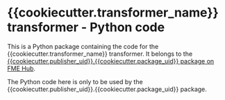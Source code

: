 # {{cookiecutter.transformer_name}} transformer - Python code

This is a Python package containing the code for the {{cookiecutter.transformer_name}} transformer.
It belongs to the [{{cookiecutter.publisher_uid}}.{{cookiecutter.package_uid}} package on FME Hub]({{cookiecutter.fme_hub_url}}).

The Python code here is only to be used by the {{cookiecutter.publisher_uid}}.{{cookiecutter.package_uid}} package.
